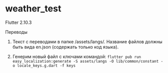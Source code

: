 # weather_test

Flutter 2.10.3

Переводы
1. Текст с переводами в папке /assets/langs/. Название файлов должны быть вида en.json (содержать только код языка).

2. Генерим новый файл с ключами командой:
   ```flutter pub run easy_localization:generate -S assets/langs -O lib/common/constant -o locale_keys.g.dart -f keys```
